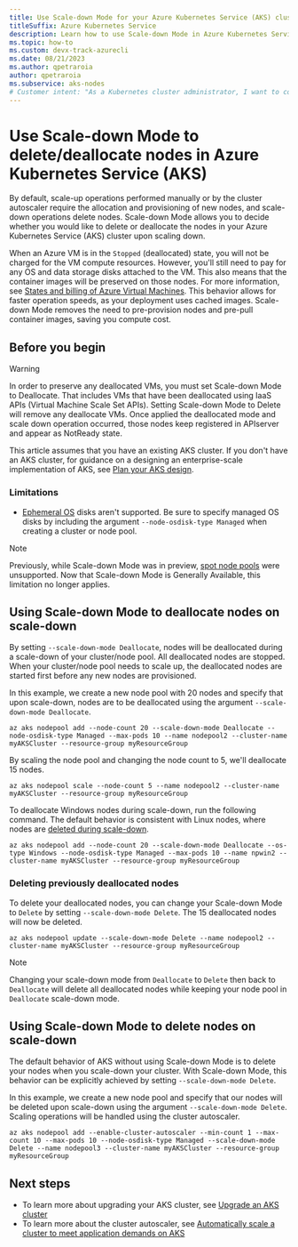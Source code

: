 ```yaml
---
title: Use Scale-down Mode for your Azure Kubernetes Service (AKS) cluster
titleSuffix: Azure Kubernetes Service
description: Learn how to use Scale-down Mode in Azure Kubernetes Service (AKS).
ms.topic: how-to
ms.custom: devx-track-azurecli
ms.date: 08/21/2023
ms.author: qpetraroia
author: qpetraroia
ms.subservice: aks-nodes
# Customer intent: "As a Kubernetes cluster administrator, I want to configure Scale-down Mode for my AKS cluster, so that I can choose to deallocate or delete nodes efficiently based on resource needs and cost management."
---
```


# Use Scale-down Mode to delete/deallocate nodes in Azure Kubernetes Service (AKS)

By default, scale-up operations performed manually or by the cluster autoscaler require the allocation and provisioning of new nodes, and scale-down operations delete nodes. Scale-down Mode allows you to decide whether you would like to delete or deallocate the nodes in your Azure Kubernetes Service (AKS) cluster upon scaling down.

When an Azure VM is in the `Stopped` (deallocated) state, you will not be charged for the VM compute resources. However, you'll still need to pay for any OS and data storage disks attached to the VM. This also means that the container images will be preserved on those nodes. For more information, see [States and billing of Azure Virtual Machines][state-billing-azure-vm]. This behavior allows for faster operation speeds, as your deployment uses cached images. Scale-down Mode removes the need to pre-provision nodes and pre-pull container images, saving you compute cost.

## Before you begin

> [!WARNING]
> In order to preserve any deallocated VMs, you must set Scale-down Mode to Deallocate. That includes VMs that have been deallocated using IaaS APIs (Virtual Machine Scale Set APIs). Setting Scale-down Mode to Delete will remove any deallocate VMs.
> Once applied the deallocated mode and scale down operation occurred, those nodes keep registered in APIserver and appear as NotReady state.

This article assumes that you have an existing AKS cluster. If you don't have an AKS cluster, for guidance on a designing an enterprise-scale implementation of AKS, see [Plan your AKS design][plan-aks-design].

### Limitations

- [Ephemeral OS][ephemeral-os] disks aren't supported. Be sure to specify managed OS disks by including the argument `--node-osdisk-type Managed` when creating a cluster or node pool.

> [!NOTE]
> Previously, while Scale-down Mode was in preview, [spot node pools][spot-node-pool] were unsupported. Now that Scale-down Mode is Generally Available, this limitation no longer applies.

## Using Scale-down Mode to deallocate nodes on scale-down

By setting `--scale-down-mode Deallocate`, nodes will be deallocated during a scale-down of your cluster/node pool. All deallocated nodes are stopped. When your cluster/node pool needs to scale up, the deallocated nodes are started first before any new nodes are provisioned.

In this example, we create a new node pool with 20 nodes and specify that upon scale-down, nodes are to be deallocated using the argument `--scale-down-mode Deallocate`.

```azurecli-interactive
az aks nodepool add --node-count 20 --scale-down-mode Deallocate --node-osdisk-type Managed --max-pods 10 --name nodepool2 --cluster-name myAKSCluster --resource-group myResourceGroup
```

By scaling the node pool and changing the node count to 5, we'll deallocate 15 nodes.

```azurecli-interactive
az aks nodepool scale --node-count 5 --name nodepool2 --cluster-name myAKSCluster --resource-group myResourceGroup
```

To deallocate Windows nodes during scale-down, run the following command. The default behavior is consistent with Linux nodes, where nodes are [deleted during scale-down](#using-scale-down-mode-to-delete-nodes-on-scale-down).

```azurecli-interactive
az aks nodepool add --node-count 20 --scale-down-mode Deallocate --os-type Windows --node-osdisk-type Managed --max-pods 10 --name npwin2 --cluster-name myAKSCluster --resource-group myResourceGroup
```

### Deleting previously deallocated nodes

To delete your deallocated nodes, you can change your Scale-down Mode to `Delete` by setting `--scale-down-mode Delete`. The 15 deallocated nodes will now be deleted.

```azurecli-interactive
az aks nodepool update --scale-down-mode Delete --name nodepool2 --cluster-name myAKSCluster --resource-group myResourceGroup
```

> [!NOTE]
> Changing your scale-down mode from `Deallocate` to `Delete` then back to `Deallocate` will delete all deallocated nodes while keeping your node pool in `Deallocate` scale-down mode.

## Using Scale-down Mode to delete nodes on scale-down

The default behavior of AKS without using Scale-down Mode is to delete your nodes when you scale-down your cluster. With Scale-down Mode, this behavior can be explicitly achieved by setting `--scale-down-mode Delete`.

In this example, we create a new node pool and specify that our nodes will be deleted upon scale-down using the argument `--scale-down-mode Delete`. Scaling operations will be handled using the cluster autoscaler.

```azurecli-interactive
az aks nodepool add --enable-cluster-autoscaler --min-count 1 --max-count 10 --max-pods 10 --node-osdisk-type Managed --scale-down-mode Delete --name nodepool3 --cluster-name myAKSCluster --resource-group myResourceGroup
```

## Next steps

- To learn more about upgrading your AKS cluster, see [Upgrade an AKS cluster][aks-upgrade]
- To learn more about the cluster autoscaler, see [Automatically scale a cluster to meet application demands on AKS][cluster-autoscaler]

<!-- LINKS - Internal -->
[plan-aks-design]: /azure/architecture/reference-architectures/containers/aks-start-here?toc=/azure/aks/toc.json&bc=/azure/aks/breadcrumb/toc.json
[aks-upgrade]: upgrade-cluster.md
[cluster-autoscaler]: cluster-autoscaler.md
[ephemeral-os]: concepts-storage.md#ephemeral-os-disk
[state-billing-azure-vm]: /azure/virtual-machines/states-billing
[spot-node-pool]: spot-node-pool.md

